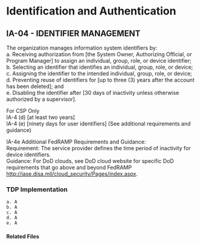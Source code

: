 # Identification and Authentication
## IA-04 - IDENTIFIER MANAGEMENT   

The organization manages information system identifiers by:  
a. Receiving authorization from [the System Owner, Authorizing Official, or Program Manager] to assign an individual, group, role, or device identifier;  
b. Selecting an identifier that identifies an individual, group, role, or device;  
c. Assigning the identifier to the intended individual, group, role, or device;  
d. Preventing reuse of identifiers for [up to three (3) years after the account has been deleted]; and  
e. Disabling the identifier after [30 days of inactivity unless otherwise authorized by a supervisor].  

For CSP Only  
IA-4 (d) [at least two years]  
IA-4 (e) [ninety days for user identifiers] (See additional requirements and guidance)  

IA-4e Additional FedRAMP Requirements and Guidance:  
Requirement: The service provider defines the time period of inactivity for device identifiers.  
Guidance: For DoD clouds, see DoD cloud website for specific DoD requirements that go above and beyond FedRAMP http://iase.disa.mil/cloud_security/Pages/index.aspx.  


### TDP Implementation

	a. A  
	b. A  
	c. A  
	d. A  
	e. A  
	
	
#### Related Files


